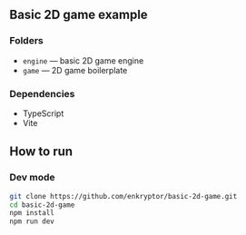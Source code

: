 ## Basic 2D game example

### Folders

- `engine` — basic 2D game engine
- `game` — 2D game boilerplate


### Dependencies

- TypeScript
- Vite


## How to run

### Dev mode

```sh
git clone https://github.com/enkryptor/basic-2d-game.git
cd basic-2d-game
npm install
npm run dev
```
